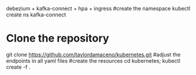 debezium + kafka-connect + hpa + ingress
#create the namespace
kubectl create ns kafka-connect
# Clone the repository
git clone https://github.com/taylordamaceno/kubernetes.git
#adjust the endpoints in all yaml files
#create the resources
cd kubernetes; kubectl create -f .
